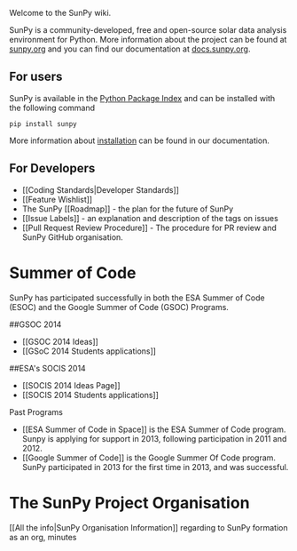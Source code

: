 Welcome to the SunPy wiki.

SunPy is a community-developed, free and open-source solar data analysis environment for Python. More information about the project can be found at [sunpy.org](http://sunpy.org) and you can find our documentation at [docs.sunpy.org](http://docs.sunpy.org).

## For users
SunPy is available in the [Python Package Index](https://pypi.python.org/pypi/sunpy/) and can be installed with the following command 

`pip install sunpy`

More information about [installation](http://docs.sunpy.org/en/stable/guide/installation/index.html) can be found in our documentation.

## For Developers

* [[Coding Standards|Developer Standards]]
* [[Feature Wishlist]]
* The SunPy [[Roadmap]] - the plan for the future of SunPy
* [[Issue Labels]] - an explanation and description of the tags on issues
* [[Pull Request Review Procedure]] - The procedure for PR review and SunPy GitHub organisation.

# Summer of Code
SunPy has participated successfully in both the ESA Summer of Code (ESOC) and the Google Summer of Code (GSOC) Programs.

##GSOC 2014
* [[GSOC 2014 Ideas]]
* [[GSoC 2014 Students applications]]

##ESA's SOCIS 2014
* [[SOCIS 2014 Ideas Page]]
* [[SOCIS 2014 Students applications]]

Past Programs

* [[ESA Summer of Code in Space]] is the ESA Summer of Code program.  Sunpy is applying for support in 2013, following participation in 2011 and 2012. 
* [[Google Summer of Code]] is the Google Summer Of Code program.  SunPy participated in 2013 for the first time in 2013, and was successful.

# The SunPy Project Organisation
[[All the info|SunPy Organisation Information]] regarding to SunPy formation as an org, minutes
